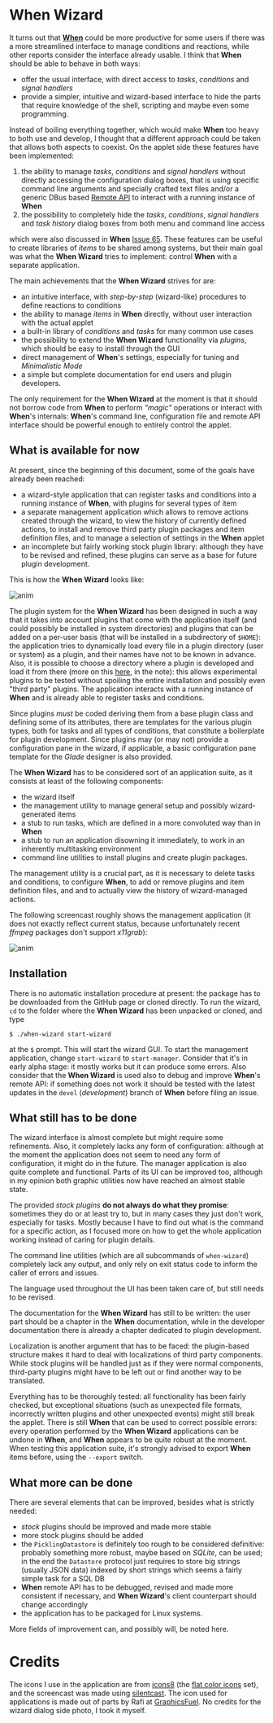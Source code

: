 # When Wizard
It turns out that [**When**](https://github.com/almostearthling/when-command) could be more productive for some users if there was a more streamlined interface to manage conditions and reactions, while other reports consider the interface already usable. I think that **When** should be able to behave in both ways:
- offer the usual interface, with direct access to _tasks_, _conditions_ and _signal handlers_
- provide a simpler, intuitive and wizard-based interface to hide the parts that require knowledge of the shell, scripting and maybe even some programming.

Instead of boiling everything together, which would make **When** too heavy to both use and develop, I thought that a different approach could be taken that allows both aspects to coexist. On the applet side these features have been implemented:

1. the ability to manage _tasks_, _conditions_ and _signal handlers_ without directly accessing the configuration dialog boxes, that is using specific command line arguments and specially crafted text files and/or a generic DBus based [Remote API](http://contributing-to-when.readthedocs.org/en/latest/dbusapi.html) to interact with a running instance of **When**
2. the possibility to completely hide the _tasks_, _conditions_, _signal handlers_ and _task history_ dialog boxes from both menu and command line access

which were also discussed in **When** [Issue 65](https://github.com/almostearthling/when-command/issues/65). These features can be useful to create libraries of _items_ to be shared among systems, but their main goal was what the **When Wizard** tries to implement: control **When** with a separate application.

The main achievements that the **When Wizard** strives for are:
- an intuitive interface, with _step-by-step_ (wizard-like) procedures to define reactions to conditions
- the ability to manage _items_ in **When** directly, without user interaction with the actual applet
- a built-in library of _conditions_ and _tasks_ for many common use cases
- the possibility to extend the **When Wizard** functionality via _plugins_, which should be easy to install through the GUI
- direct management of **When**'s settings, especially for tuning and _Minimalistic Mode_
- a simple but complete documentation for end users and plugin developers.

The only requirement for the **When Wizard** at the moment is that it should not borrow code from **When** to perform _"magic"_ operations or interact with **When**'s internals: **When**'s command line, configuration file and remote API interface should be powerful enough to entirely control the applet.


## What is available for now
At present, since the beginning of this document, some of the goals have already been reached:
- a wizard-style application that can register tasks and conditions into a running instance of **When**, with plugins for several types of item
- a separate management application which allows to remove actions created through the wizard, to view the history of currently defined actions, to install and remove third party plugin packages and item definition files, and to manage a selection of settings in the **When** applet
- an incomplete but fairly working stock plugin library: although they have to be revised and refined, these plugins can serve as a base for future plugin development.

This is how the **When Wizard** looks like:

![anim](https://raw.githubusercontent.com/almostearthling/hello-world/master/images/when-wizard.gif)

The plugin system for the **When Wizard** has been designed in such a way that it takes into account plugins that come with the application itself (and could possibly be installed in system directories) and plugins that can be added on a per-user basis (that will be installed in a subdirectory of `$HOME`): the application tries to dynamically load every file in a plugin directory (user or system) as a plugin, and their names have not to be known in advance. Also, it is possible to choose a directory where a plugin is developed and load it from there (more on this [here](http://contributing-to-when.readthedocs.org/en/latest/wizard.html#plugin-rationale), in the note): this allows experimental plugins to be tested without spoiling the entire installation and possibly even "third party" plugins. The application interacts with a running instance of **When** and is already able to register tasks and conditions.

Since plugins _must_ be coded deriving them from a base plugin class and defining some of its attributes, there are templates for the various plugin types, both for tasks and all types of conditions, that constitute a boilerplate for plugin development. Since plugins may (or may not) provide a configuration pane in the wizard, if applicable, a basic configuration pane template for the _Glade_ designer is also provided.

The **When Wizard** has to be considered sort of an application suite, as it consists at least of the following components:
- the wizard itself
- the management utility to manage general setup and possibly wizard-generated items
- a stub to run tasks, which are defined in a more convoluted way than in **When**
- a stub to run an application disowning it immediately, to work in an inherently multitasking environment
- command line utilities to install plugins and create plugin packages.

The management utility is a crucial part, as it is necessary to delete tasks and conditions, to configure **When**, to add or remove plugins and item definition files, and and to actually view the history of wizard-managed actions.

The following screencast roughly shows the management application (it does not exactly reflect current status, because unfortunately recent *ffmpeg* packages don't support *x11grab*):

![anim](https://raw.githubusercontent.com/almostearthling/hello-world/master/images/when-wizard-manager.gif)



## Installation
There is no automatic installation procedure at present: the package has to be downloaded from the GitHub page or cloned directly. To run the wizard, `cd` to the folder where the **When Wizard** has been unpacked or cloned, and type

```
$ ./when-wizard start-wizard
```

at the `$` prompt. This will start the wizard GUI. To start the management application, change `start-wizard` to `start-manager`. Consider that it's in early alpha stage: it mostly works but it can produce some errors. Also consider that the **When Wizard** is used also to debug and improve **When**'s remote API: if something does not work it should be tested with the latest updates in the `devel` (_development_) branch of **When** before filing an issue.


## What still has to be done
The wizard interface is almost complete but might require some refinements. Also, it completely lacks any form of configuration: although at the moment the application does not seem to need any form of configuration, it might do in the future. The manager application is also quite complete and functional. Parts of its UI can be improved too, although in my opinion both graphic utilities now have reached an almost stable state.

The provided _stock plugins_ **do not always do what they promise**: sometimes they do or at least try to, but in many cases they just don't work, especially for tasks. Mostly because I have to find out what is the command for a specific action, as I focused more on how to get the whole application working instead of caring for plugin details.

The command line utilities (which are all subcommands of `when-wizard`) completely lack any output, and only rely on exit status code to inform the caller of errors and issues.

The language used throughout the UI has been taken care of, but still needs to be revised.

The documentation for the **When Wizard** has still to be written: the user part should be a chapter in the **When** documentation, while in the developer documentation there is already a chapter dedicated to plugin development.

Localization is another argument that has to be faced: the plugin-based structure makes it hard to deal with localizations of third party components. While stock plugins will be handled just as if they were normal components, third-party plugins might have to be left out or find another way to be translated.

Everything has to be thoroughly tested: all functionality has been fairly checked, but exceptional situations (such as unexpected file formats, incorrectly written plugins and other unexpected events) might still break the applet. There is still **When** that can be used to correct possible errors: every operation performed by the **When Wizard** applications can be undone in **When**, and **When** appears to be quite robust at the moment. When testing this application suite, it's strongly advised to export **When** items before, using the `--export` switch.

## What more can be done
There are several elements that can be improved, besides what is strictly needed:
- _stock_ plugins should be improved and made more stable
- more stock plugins should be added
- the `PicklingDatastore` is definitely too rough to be considered definitive: probably something more robust, maybe based on _SQLite_, can be used; in the end the `Datastore` protocol just requires to store big strings (usually JSON data) indexed by short strings which seems a fairly simple task for a SQL DB
- **When** remote API has to be debugged, revised and made more consistent if necessary, and **When Wizard**'s client counterpart should change accordingly
- the application has to be packaged for Linux systems.

More fields of improvement can, and possibly will, be noted here.

# Credits
The icons I use in the application are from [icons8](https://icons8.com/) (the [flat color icons](https://github.com/icons8/flat-color-icons) set), and the screencast was made using [silentcast](https://github.com/colinkeenan/silentcast). The icon used for applications is made out of parts by Rafi at [GraphicsFuel](http://www.graphicsfuel.com/). No credits for the wizard dialog side photo, I took it myself.
